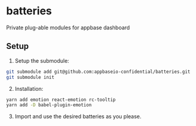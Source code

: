 # batteries
Private plug-able modules for appbase dashboard

## Setup

1. Setup the submodule:

```bash
git submodule add git@github.com:appbaseio-confidential/batteries.git
git submodule init
```

2. Installation:

```bash
yarn add emotion react-emotion rc-tooltip
yarn add -D babel-plugin-emotion
```

3. Import and use the desired batteries as you please.
